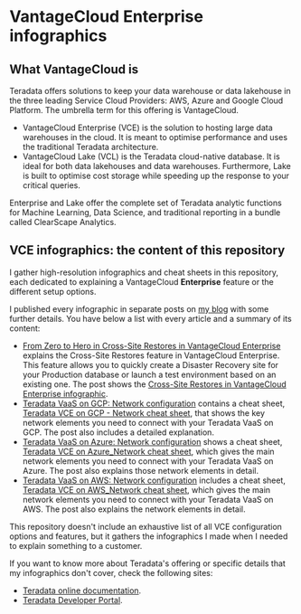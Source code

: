 # VantageCloud Enterprise infographics

## What VantageCloud is

Teradata offers solutions to keep your data warehouse or data lakehouse in the three leading Service Cloud Providers: AWS, Azure and Google Cloud Platform. The umbrella term for this offering is VantageCloud.
* VantageCloud Enterprise (VCE) is the solution to hosting large data warehouses in the cloud. It is meant to optimise performance and uses the traditional Teradata architecture.
* VantageCloud Lake (VCL) is the Teradata cloud-native database. It is ideal for both data lakehouses and data warehouses. Furthermore, Lake is built to optimise cost storage while speeding up the response to your critical queries.

Enterprise and Lake offer the complete set of Teradata analytic functions for Machine Learning, Data Science, and traditional reporting in a bundle called ClearScape Analytics.

## VCE infographics: the content of this repository

I gather high-resolution infographics and cheat sheets in this repository, each dedicated to explaining a VantageCloud **Enterprise** feature or the different setup options.

I published every infographic in separate posts on [my blog](https://celiamuriel.com/) with some further details. You have below a list with every article and a summary of its content:
* [From Zero to Hero in Cross-Site Restores in VantageCloud Enterprise](https://celiamuriel.com/from-zero-to-hero-in-cross-site-restores-in-teradata/) explains the Cross-Site Restores feature in VantageCloud Enterprise. This feature allows you to quickly create a Disaster Recovery site for your Production database or launch a test environment based on an existing one. The post shows the [Cross-Site Restores in VantageCloud Enterprise infographic](https://github.com/CeliaMuriel/VantageCloud-Enterprise-infographics/blob/main/Cross-Site%20Restores%20in%20VantageCloud%20Enterprise.jpg).
* [Teradata VaaS on GCP: Network configuration](https://celiamuriel.com/teradata-vaas-on-gcp-network-configuration/) contains a cheat sheet, [Teradata VCE on GCP - Network cheat sheet](https://github.com/CeliaMuriel/VantageCloud-Enterprise-infographics/blob/main/Teradata%20VCE%20on%20GCP_Network%20cheat%20sheet.jpg), that shows the key network elements you need to connect with your Teradata VaaS on GCP. The post also includes a detailed explanation.
* [Teradata VaaS on Azure: Network configuration](https://celiamuriel.com/teradata-vaas-on-azure-network-configuration) shows a cheat sheet, [Teradata VCE on Azure_Network cheat sheet](https://github.com/CeliaMuriel/VantageCloud-Enterprise-infographics/blob/main/Teradata%20VCE%20on%20Azure_Network%20cheat%20sheet.jpg), which gives the main network elements you need to connect with your Teradata VaaS on Azure. The post also explains those network elements in detail.
* [Teradata VaaS on AWS: Network configuration](https://celiamuriel.com/teradata-vaas-on-aws-network-configuration/) includes a cheat sheet, [Teradata VCE on AWS_Network cheat sheet](https://github.com/CeliaMuriel/VantageCloud-Enterprise-infographics/blob/main/Teradata%20VCE%20on%20AWS_Network%20cheat%20sheet.jpg), which gives the main network elements you need to connect with your Teradata VaaS on AWS. The post also explains the network elements in detail.

This repository doesn't include an exhaustive list of all VCE configuration options and features, but it gathers the infographics I made when I needed to explain something to a customer.

If you want to know more about Teradata's offering or specific details that my infographics don't cover, check the following sites:
* [Teradata online documentation](https://docs.teradata.com/).
* [Teradata Developer Portal](https://developers.teradata.com/).
